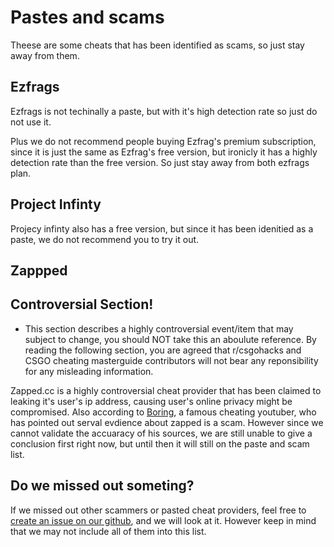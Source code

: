 # Pastes and scams

Theese are some cheats that has been identified as scams, so just stay away from them.

## Ezfrags

Ezfrags is not techinally a paste, but with it's high detection rate so just do not use it.

Plus we do not recommend people buying Ezfrag's premium subscription, since it is just the same as Ezfrag's free version, but ironicly it has a highly detection rate than the free version. So just stay away from both ezfrags plan.

## Project Infinty

Projecy infinty also has a free version, but since it has been idenitied as a paste, we do not recommend you to try it out.

## Zappped

## Controversial Section!

* This section describes a highly controversial event/item that may subject to change, you should NOT take this an aboulute reference. By reading the following section, you are agreed that r/csgohacks and CSGO cheating masterguide contributors will not bear any reponsibility for any misleading information.

Zapped.cc is a highly controversial cheat provider that has been claimed to leaking it's user's ip address, causing user's online privacy might be compromised. Also according to [Boring](pastes-and-scams.md), a famous cheating youtuber, who has pointed out serval evdience about zapped is a scam. However since we cannot validate the accuaracy of his sources, we are still unable to give a conclusion first right now, but until then it will still on the paste and scam list.

## Do we missed out someting?

If we missed out other scammers or pasted cheat providers, feel free to [create an issue on our github](https://github.com/csgohacks/master-guide/issues), and we will look at it. However keep in mind that we may not include all of them into this list.

